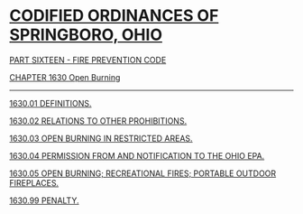 [CODIFIED ORDINANCES OF SPRINGBORO, OHIO](index.html)
=====================================================

[PART SIXTEEN - FIRE PREVENTION CODE](5a09a412.html)

[CHAPTER 1630 Open Burning](5b23a412.html)

* * * * *

[1630.01 DEFINITIONS.](5b34a412.html)

[1630.02 RELATIONS TO OTHER PROHIBITIONS.](5b45a412.html)

[1630.03 OPEN BURNING IN RESTRICTED AREAS.](5b4ba412.html)

[1630.04 PERMISSION FROM AND NOTIFICATION TO THE OHIO
EPA.](5b6ca412.html)

[1630.05 OPEN BURNING; RECREATIONAL FIRES; PORTABLE OUTDOOR
FIREPLACES.](5b85a412.html)

[1630.99 PENALTY.](5b9ca412.html)
